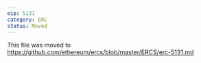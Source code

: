 ```yaml
---
eip: 5131
category: ERC
status: Moved
---
```


This file was moved to https://github.com/ethereum/ercs/blob/master/ERCS/erc-5131.md
